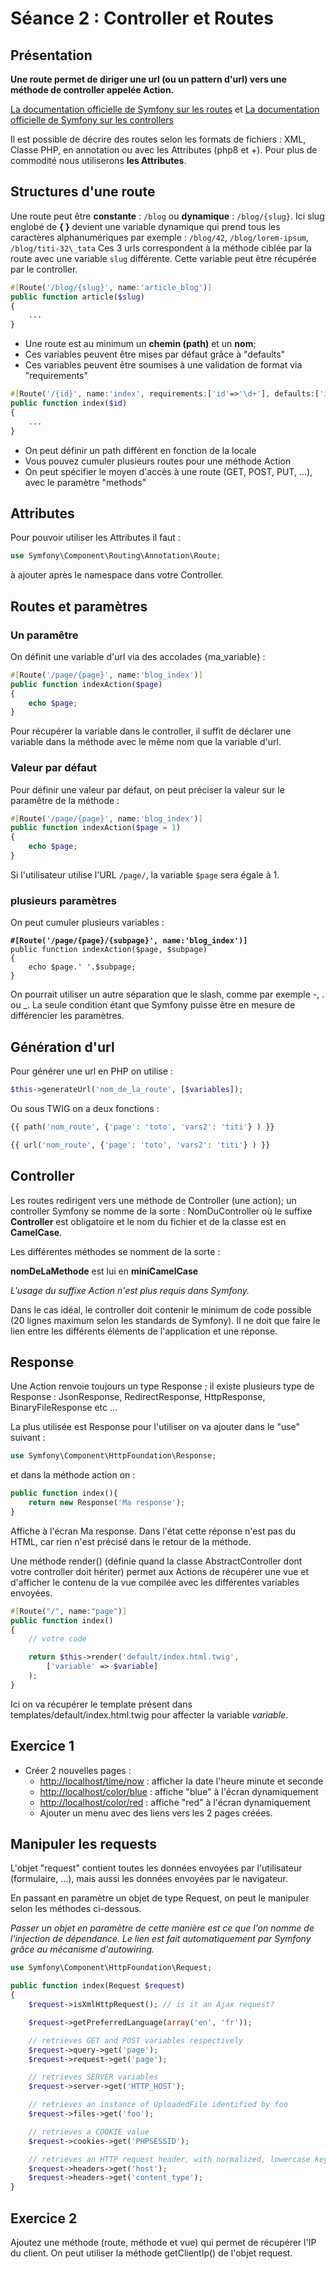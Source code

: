 # Séance 2 : Controller et Routes

## Présentation

**Une route permet de diriger une url (ou un pattern d'url) vers une méthode de controller appelée Action.**

[La documentation officielle de Symfony sur les routes](https://symfony.com/doc/current/routing.html) et [La documentation officielle de Symfony sur les controllers](https://symfony.com/doc/current/controller.html)

Il est possible de décrire des routes selon les formats de fichiers : XML, Classe PHP, en annotation ou avec les Attributes (php8 et +). Pour plus de commodité nous utiliserons **les Attributes**.

## Structures d'une route

Une route peut être **constante** : `/blog` ou **dynamique** : `/blog/{slug}`. Ici slug englobé de **{ }** devient une variable dynamique qui prend tous les caractères alphanumériques par exemple : `/blog/42`, `/blog/lorem-ipsum`, `/blog/titi-32\_tata` Ces 3 urls correspondent à la méthode ciblée par la route avec une variable `slug` différente. Cette variable peut être récupérée par le controller.

```php
#[Route('/blog/{slug}', name:'article_blog')]
public function article($slug)
{
    ...
}
```

* Une route est au minimum un **chemin (path)** et un **nom**;
* Ces variables peuvent être mises par défaut grâce à "defaults"
* Ces variables peuvent être soumises à une validation de format via "requirements"

```php
#[Route('/{id}', name:'index', requirements:['id'=>'\d+'], defaults:['id'=>1])]
public function index($id)
{
    ...
}
```

* On peut définir un path différent en fonction de la locale
* Vous pouvez cumuler plusieurs routes pour une méthode Action
* On peut spécifier le moyen d'accès à une route (GET, POST, PUT, ...), avec le paramètre "methods"

## Attributes

Pour pouvoir utiliser les Attributes il faut :

```php
use Symfony\Component\Routing\Annotation\Route;
```

à ajouter après le namespace dans votre Controller.

## Routes et paramètres

### Un paramêtre

On définit une variable d'url via des accolades {ma\_variable} :

```php
#[Route('/page/{page}', name:'blog_index')]
public function indexAction($page)
{
    echo $page;
}
```

Pour récupérer la variable dans le controller, il suffit de déclarer une variable dans la méthode avec le même nom que la variable d'url.

### Valeur par défaut

Pour définir une valeur par défaut, on peut préciser la valeur sur le paramêtre de la méthode :

```php
#[Route('/page/{page}', name:'blog_index')]
public function indexAction($page = 1)
{
    echo $page;
}
```

Si l'utilisateur utilise l'URL `/page/`, la variable `$page` sera égale à 1.

### plusieurs paramètres

On peut cumuler plusieurs variables :

<pre class="language-php"><code class="lang-php"><strong>#[Route('/page/{page}/{subpage}', name:'blog_index')]
</strong>public function indexAction($page, $subpage)
{
    echo $page.' '.$subpage;
}</code></pre>

On pourrait utiliser un autre séparation que le slash, comme par exemple -, . ou \_. La seule condition étant que Symfony puisse être en mesure de différencier les paramètres.

## Génération d'url

Pour générer une url en PHP on utilise :

```php
$this->generateUrl('nom_de_la_route', [$variables]);
```

Ou sous TWIG on a deux fonctions :

```php
{{ path('nom_route', {'page': 'toto', 'vars2': 'titi'} ) }}

{{ url('nom_route', {'page': 'toto', 'vars2': 'titi'} ) }}
```

## Controller

Les routes redirigent vers une méthode de Controller (une action); un controller Symfony se nomme de la sorte : NomDuController où le suffixe **Controller** est obligatoire et le nom du fichier et de la classe est en **CamelCase**.

Les différentes méthodes se nomment de la sorte :

**nomDeLaMethode** est lui en **miniCamelCase**

_L'usage du suffixe Action n'est plus requis dans Symfony._

Dans le cas idéal, le controller doit contenir le minimum de code possible (20 lignes maximum selon les standards de Symfony). Il ne doit que faire le lien entre les différents éléments de l'application et une réponse.

## Response

Une Action renvoie toujours un type Response ; il existe plusieurs type de Response : JsonResponse, RedirectResponse, HttpResponse, BinaryFileResponse etc ...

La plus utilisée est Response pour l'utiliser on va ajouter dans le "use" suivant :

```php
use Symfony\Component\HttpFoundation\Response;
```

et dans la méthode action on :

```php
public function index(){
    return new Response('Ma response');
}
```

Affiche à l'écran Ma response. Dans l'état cette réponse n'est pas du HTML, car rien n'est précisé dans le retour de la méthode.

Une méthode render() (définie quand la classe AbstractController dont votre controller doit hériter) permet aux Actions de récupérer une vue et d'afficher le contenu de la vue compilée avec les différentes variables envoyées.

```php
#[Route("/", name:"page")]
public function index() 
{
    // votre code

    return $this->render('default/index.html.twig', 
        ['variable' => $variable]
    );
}
```

Ici on va récupérer le template présent dans templates/default/index.html.twig pour affecter la variable _variable_.

## Exercice 1

* Créer 2 nouvelles pages :
  * [http://localhost/time/now](http://localhost/time/now) : afficher la date l'heure minute et seconde
  * [http://localhost/color/blue](http://localhost/color/blue) : affiche "blue" à l'écran dynamiquement
  * [http://localhost/color/red](http://localhost/color/red) : affiche "red" à l'écran dynamiquement
  * Ajouter un menu avec des liens vers les 2 pages créées.

## Manipuler les requests

L'objet "request" contient toutes les données envoyées par l'utilisateur (formulaire, ...), mais aussi les données envoyées par le navigateur.

En passant en paramètre un objet de type Request, on peut le manipuler selon les méthodes ci-dessous.

_Passer un objet en paramètre de cette manière est ce que l'on nomme de l'injection de dépendance. Le lien est fait automatiquement par Symfony grâce au mécanisme d'autowiring._

```php
use Symfony\Component\HttpFoundation\Request;

public function index(Request $request)
{
    $request->isXmlHttpRequest(); // is it an Ajax request?

    $request->getPreferredLanguage(array('en', 'fr'));

    // retrieves GET and POST variables respectively
    $request->query->get('page');
    $request->request->get('page');

    // retrieves SERVER variables
    $request->server->get('HTTP_HOST');

    // retrieves an instance of UploadedFile identified by foo
    $request->files->get('foo');

    // retrieves a COOKIE value
    $request->cookies->get('PHPSESSID');

    // retrieves an HTTP request header, with normalized, lowercase keys
    $request->headers->get('host');
    $request->headers->get('content_type');
}
```

## Exercice 2

Ajoutez une méthode (route, méthode et vue) qui permet de récupérer l'IP du client. On peut utiliser la méthode getClientIp() de l'objet request.
